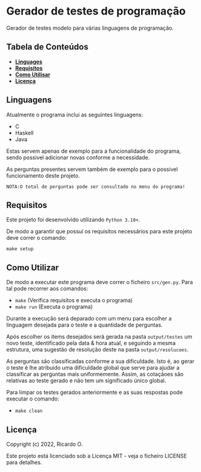 # Gerador de testes de programação

Gerador de testes modelo para várias linguagens de programação.

## Tabela de Conteúdos

- **[Linguages](#linguages)**
- **[Requisitos](#requisitos)**
- **[Como Utilisar](#como-utilizar)**
- **[Licença](#licença)**

## Linguagens

Atualmente o programa inclui as seguintes linguagens:
- C
- Haskell
- Java

Estas servem apenas de exemplo para a funcionalidade do programa, sendo possivel adicionar novas conforme a necessidade.

As perguntas presentes servem também de exemplo para o possivel funcionamento deste projeto. 

`NOTA:O total de perguntas pode ser consultado no menu do programa!`

## Requisitos

Este projeto foi desenvolvido utilizando `Python 3.10+`.

De modo a garantir que possuí os requisitos necessários para este projeto deve correr o comando:

`make setup`

## Como Utilizar

De modo a executar este programa deve correr o ficheiro `src/gen.py`. Para tal pode recorrer aos comandos:
- `make` (Verifica requisitos e executa o programa)
- `make run` (Executa o programa)

Durante a execução será deparado com um menu para escolher a linguagem desejada para o teste e a quantidade de perguntas.

Após escolher os items desejados será gerada na pasta `output/testes` um novo teste, identificado pela data & hora atual, e seguindo a mesma estrutura, uma sugestão de resolução deste na pasta `output/resolucoes`.

As perguntas são classificadas conforme a sua dificuldade. Isto é, ao gerar o teste é lhe atribuido uma dificuldade global que serve para ajudar a classificar as perguntas mais uniformemente.
Assim, as cotaçãoes são relativas ao teste gerado e não tem um significado único global.

Para limpar os testes gerados anteriormente e as suas respostas pode executar o comando:
- `make clean`

## Licença

Copyright (c) 2022, Ricardo O.

Este projeto está licenciado sob a Licença MIT - veja o ficheiro LICENSE para detalhes.